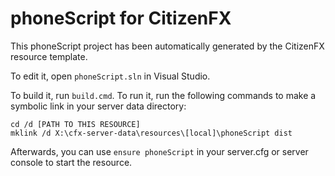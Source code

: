 # phoneScript for CitizenFX

This phoneScript project has been automatically generated by the CitizenFX resource template.

To edit it, open `phoneScript.sln` in Visual Studio.

To build it, run `build.cmd`. To run it, run the following commands to make a symbolic link in your server data directory:

```dos
cd /d [PATH TO THIS RESOURCE]
mklink /d X:\cfx-server-data\resources\[local]\phoneScript dist
```

Afterwards, you can use `ensure phoneScript` in your server.cfg or server console to start the resource.